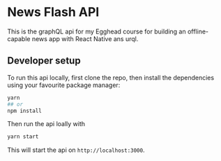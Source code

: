 # News Flash API

This is the graphQL api for my Egghead course for building an offline-capable news app with React Native ans urql.

## Developer setup

To run this api locally, first clone the repo, then install the dependencies using your favourite package manager:

```sh
yarn
## or
npm install
```

Then run the api loally with

```sh
yarn start
```

This will start the api on `http://localhost:3000`.
